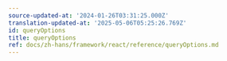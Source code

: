 ```yaml
---
source-updated-at: '2024-01-26T03:31:25.000Z'
translation-updated-at: '2025-05-06T05:25:26.769Z'
id: queryOptions
title: queryOptions
ref: docs/zh-hans/framework/react/reference/queryOptions.md
---
```


